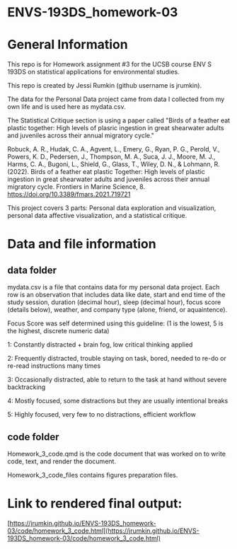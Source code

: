 # ENVS-193DS_homework-03

# General Information

This repo is for Homework assignment #3 for the UCSB course ENV S 193DS on statistical applications for environmental studies.

This repo is created by Jessi Rumkin (github username is jrumkin).

The data for the Personal Data project came from data I collected from my own life and is used here as mydata.csv.

The Statistical Critique section is using a paper called "Birds of a feather eat plastic together: High levels of plasric ingestion in great shearwater adults and juveniles across their annual migratory cycle."

Robuck, A. R., Hudak, C. A., Agvent, L., Emery, G., Ryan, P. G., Perold, V., Powers, K. D., Pedersen, J., Thompson, M. A., Suca, J. J., Moore, M. J., Harms, C. A., Bugoni, L., Shield, G., Glass, T., Wiley, D. N., & Lohmann, R. (2022). Birds of a feather eat plastic Together: High levels of plastic ingestion in great shearwater adults and juveniles across their annual migratory cycle. Frontiers in Marine Science, 8. <https://doi.org/10.3389/fmars.2021.719721>

This project covers 3 parts: Personal data exploration and visualization, personal data affective visualization, and a statistical critique. 

# Data and file information

## data folder

mydata.csv is a file that contains data for my personal data project. Each row is an observation that includes data like date, start and end time of the study session, duration (decimal hour), sleep (decimal hour), focus score (details below), weather, and company type (alone, friend, or aquaintence).

Focus Score was self determined using this guideline: (1 is the lowest, 5 is the highest, discrete numeric data)

1: Constantly distracted + brain fog, low critical thinking applied

2: Frequently distracted, trouble staying on task, bored, needed to re-do or re-read instructions many times

3: Occasionally distracted, able to return to the task at hand without severe backtracking

4: Mostly focused, some distractions but they are usually intentional breaks

5: Highly focused, very few to no distractions, efficient workflow

## code folder

Homework_3_code.qmd is the code document that was worked on to write code, text, and render the document. 

Homework_3_code_files contains figures preparation files.


# Link to rendered final output:

[https://jrumkin.github.io/ENVS-193DS_homework-03/code/homework_3_code.html](https://jrumkin.github.io/ENVS-193DS_homework-03/code/homework_3_code.html)


